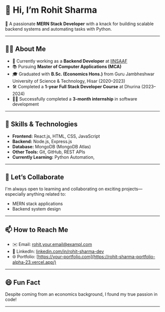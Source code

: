 # 👋 Hi, I’m Rohit Sharma

🎯 A passionate **MERN Stack Developer** with a knack for building scalable backend systems and automating tasks with Python.

---

## 👨‍💻 About Me

- 💼 Currently working as a **Backend Developer** at [IINSAAF](#)
- 📚 Pursuing **Master of Computer Applications (MCA)**
- 🎓 Graduated with **B.Sc. (Economics Hons.)** from Guru Jambheshwar University of Science & Technology, Hisar (2020–2023)
- 🛠️ Completed a **1-year Full Stack Developer Course** at Dhurina (2023–2024)
- 🧑‍💻 Successfully completed a **3-month internship** in software development

---

## 🚀 Skills & Technologies

- **Frontend:** React.js, HTML, CSS, JavaScript
- **Backend:** Node.js, Express.js
- **Database:** MongoDB (MongoDB Atlas)
- **Other Tools:** Git, GitHub, REST APIs
- **Currently Learning:** Python Automation,

---

## 🤝 Let’s Collaborate

I'm always open to learning and collaborating on exciting projects—especially anything related to:

- MERN stack applications
- Backend system design

---

## 📫 How to Reach Me

- ✉️ Email: [rohit.your.email@exampl.com](mailto:imrohit567@gmail.com) <!-- Replace with your real email -->
- 💼 LinkedIn: [linkedin.com/in/rohit-sharma-dev](https://www.linkedin.com/in/rohit-sharma-oo7) <!-- Replace with your LinkedIn -->
- 🌐 Portfolio: [https://your-portfolio.com](https://rohit-sharma-portfolio-alpha-23.vercel.app/) <!-- Optional -->

---

## 😄 Fun Fact

Despite coming from an economics background, I found my true passion in code!

---

<!---
Rohit-567/Rohit-567 is a ✨ special ✨ repository because its `README.md` (this file) appears on your GitHub profile.
You can click the Preview link to take a look at your changes.
--->

